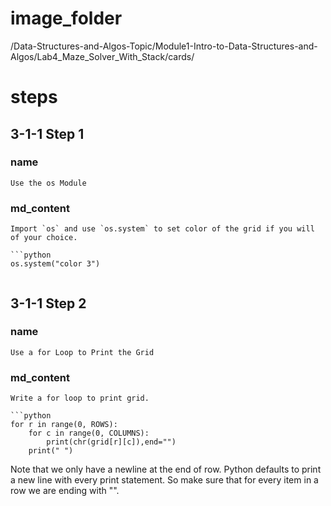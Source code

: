 # image_folder
/Data-Structures-and-Algos-Topic/Module1-Intro-to-Data-Structures-and-Algos/Lab4_Maze_Solver_With_Stack/cards/
 
# steps

## 3-1-1 Step 1

### name
```
Use the os Module
```

### md_content
```
Import `os` and use `os.system` to set color of the grid if you will of your choice.

```python
os.system("color 3")
```
```
```

## 3-1-1 Step 2

### name
```
Use a for Loop to Print the Grid
```
### md_content
```
Write a for loop to print grid. 

```python
for r in range(0, ROWS):
	for c in range(0, COLUMNS):
		print(chr(grid[r][c]),end="")
    print(" ")
```

Note that we only have a newline at the end of row. Python defaults to print a new line with every print statement. So make sure that for every item in a row we are ending with "".
```